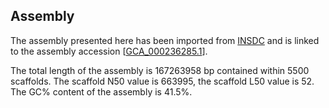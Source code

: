 **Assembly**
--------

The assembly presented here has been imported from [INSDC](http://www.insdc.org) and is linked to the assembly accession [[GCA\_000236285.1](http://www.ebi.ac.uk/ena/data/view/GCA_000236285.1)].

The total length of the assembly is 167263958 bp contained within 5500 scaffolds.
The scaffold N50 value is 663995, the scaffold L50 value is 52.
The GC% content of the assembly is 41.5%.
